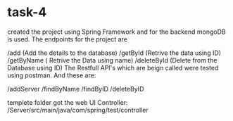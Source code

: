 # task-4
created the project using Spring Framework and for the backend mongoDB is used. The endpoints for the project are

/add (Add the details to the database)
/getById (Retrive the data using ID)
/getByName ( Retrive the Data using name)
/deleteById (Delete from the Database using ID)
The Restfull API's which are beign called were tested using postman. And these are:

/addServer
/findByName
/findByID
/deleteByID

templete folder got the web UI
Controller: /Server/src/main/java/com/spring/test/controller
